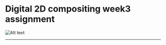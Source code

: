 Digital 2D compositing week3 assignment
=======================================

![Alt text](/path/to/img.jpg)

-------------------------------------------------------------
